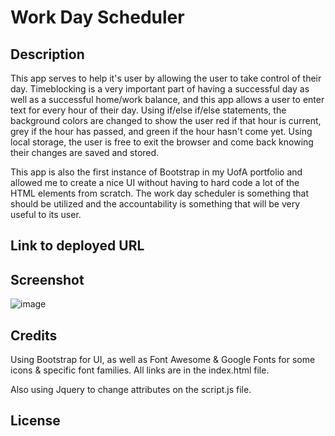 # Work Day Scheduler

## Description

This app serves to help it's user by allowing the user to take control of their day. Timeblocking is a very important part of having a successful day as well as a successful home/work balance, and this app allows a user to enter text for every hour of their day. Using if/else if/else statements, the background colors are changed to show the user red if that hour is current, grey if the hour has passed, and green if the hour hasn't come yet. Using local storage, the user is free to exit the browser and come back knowing their changes are saved and stored.

This app is also the first instance of Bootstrap in my UofA portfolio and allowed me to create a nice UI without having to hard code a lot of the HTML elements from scratch. The work day scheduler is something that should be utilized and the accountability is something that will be very useful to its user.

## Link to deployed URL

## Screenshot

![image](https://user-images.githubusercontent.com/103971233/192011785-e583ee63-1f24-4a70-8bef-628f2d07a25c.png)

## Credits

Using Bootstrap for UI, as well as Font Awesome & Google Fonts for some icons & specific font families. All links are in the index.html file.

Also using Jquery to change attributes on the script.js file.

## License


